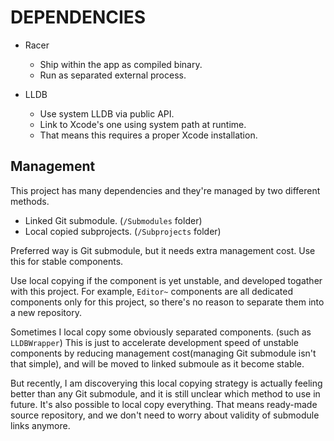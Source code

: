DEPENDENCIES
============







-	Racer

	-	Ship within the app as compiled binary.
	-	Run as separated external process.

-	LLDB

	-	Use system LLDB via public API.
	-	Link to Xcode's one using system path at runtime.
	-	That means this requires a proper Xcode installation.











Management
----------
This project has many dependencies and they're managed by two
different methods.

-	Linked Git submodule. (`/Submodules` folder)
-	Local copied subprojects. (`/Subprojects` folder)

Preferred way is Git submodule, but it needs extra management cost.
Use this for stable components.


Use local copying if the component is yet unstable, and developed
togather with this project. For example, `Editor~` components are
all dedicated components only for this project, so there's no reason
to separate them into a new repository.

Sometimes I local copy some obviously separated components. (such as
`LLDBWrapper`) This is just to accelerate development speed of unstable
components by reducing management cost(managing Git submodule isn't
that simple), and will be moved to linked submoule as it become stable.

But recently, I am discoverying this local copying strategy is actually
feeling better than any Git submodule, and it is still unclear which
method to use in future. It's also possible to local copy everything.
That means ready-made source repository, and we don't need to worry
about validity of submodule links anymore.


